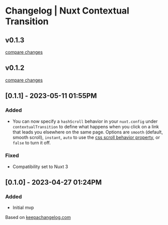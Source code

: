 # Changelog | Nuxt Contextual Transition 

## v0.1.3

[compare changes](https://github.com/beepy/nuxt-contextual-transition/compare/v0.1.2...v0.1.3)

## v0.1.2

[compare changes](https://github.com/beepy/nuxt-contextual-transition/compare/v0.1.1...v0.1.2)

## [0.1.1] - 2023-05-11 01:55PM

### Added

* You can now specify a `hashScroll` behavior in your `nuxt.config`  under `contextualTransition` to define what happens when you click on a link that leads you elsewhere on the same page. Options are `smooth` (default, smooth scroll), `instant`, `auto` to use the [css scroll behavior property](https://developer.mozilla.org/en-US/docs/Web/CSS/scroll-behavior), or `false` to turn it off.

### Fixed

* Compatibility set to Nuxt 3

## [0.1.0] - 2023-04-27 01:24PM

### Added

* Initial mvp

Based on [keepachangelog.com](https://keepachangelog.com/en/1.0.0/)
